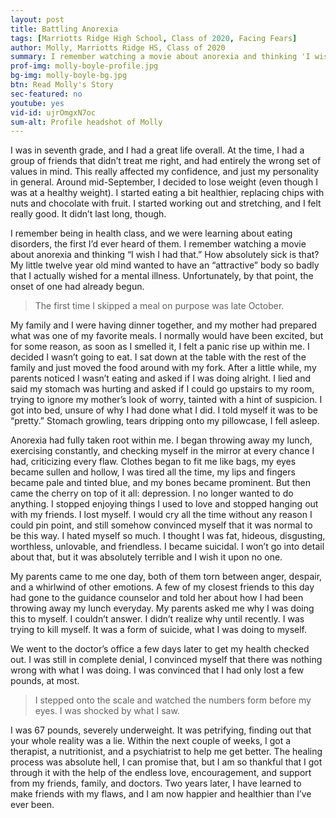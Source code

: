 ```yaml
---
layout: post
title: Battling Anorexia
tags: [Marriotts Ridge High School, Class of 2020, Facing Fears]  
author: Molly, Marriotts Ridge HS, Class of 2020
summary: I remember watching a movie about anorexia and thinking 'I wish I had that.' My little twelve year old mind wanted to have an 'attractive' body so badly that I actually wished for a mental illness. Unfortunately, by that point, the onset of one had already begun.
prof-img: molly-boyle-profile.jpg
bg-img: molly-boyle-bg.jpg
btn: Read Molly's Story
sec-featured: no
youtube: yes
vid-id: ujrOmgxN7oc
sum-alt: Profile headshot of Molly
---
```


I was in seventh grade, and I had a great life overall. At the time, I had a group of friends that didn’t treat me right, and had entirely the wrong set of values in mind. This really affected my confidence, and just my personality in general. Around mid-September, I decided to lose weight (even though I was at a healthy weight). I started eating a bit healthier, replacing chips with nuts and chocolate with fruit. I started working out and stretching, and I felt really good. It didn’t last long, though.

I remember being in health class, and we were learning about eating disorders, the first I’d ever heard of them. I remember watching a movie about anorexia and thinking “I wish I had that.” How absolutely sick is that? My little twelve year old mind wanted to have an “attractive” body so badly that I actually wished for a mental illness. Unfortunately, by that point, the onset of one had already begun.

> The first time I skipped a meal on purpose was late October. 

My family and I were having dinner together, and my mother had prepared what was one of my favorite meals. I normally would have been excited, but for some reason, as soon as I smelled it, I felt a panic rise up within me. I decided I wasn’t going to eat. I sat down at the table with the rest of the family and just moved the food around with my fork. After a little while, my parents noticed I wasn’t eating and asked if I was doing alright. I lied and said my stomach was hurting and asked if I could go upstairs to my room, trying to ignore my mother’s look of worry, tainted with a hint of suspicion. I got into bed, unsure of why I had done what I did. I told myself it was to be “pretty.” Stomach growling, tears dripping onto my pillowcase, I fell asleep.

Anorexia had fully taken root within me. I began throwing away my lunch, exercising constantly, and checking myself in the mirror at every chance I had, criticizing every flaw. Clothes began to fit me like bags, my eyes became sullen and hollow, I was tired all the time, my lips and fingers became pale and tinted blue, and my bones became prominent. But then came the cherry on top of it all: depression. I no longer wanted to do anything. I stopped enjoying things I used to love and stopped hanging out with my friends. I lost myself. I would cry all the time without any reason I could pin point, and still somehow convinced myself that it was normal to be this way. I hated myself so much. I thought I was fat, hideous, disgusting, worthless, unlovable, and friendless. I became suicidal. I won’t go into detail about that, but it was absolutely terrible and I wish it upon no one.

My parents came to me one day, both of them torn between anger, despair, and a whirlwind of other emotions. A few of my closest friends to this day had gone to the guidance counselor and told her about how I had been throwing away my lunch everyday. My parents asked me why I was doing this to myself. I couldn’t answer. I didn’t realize why until recently. I was trying to kill myself. It was a form of suicide, what I was doing to myself.

We went to the doctor’s office a few days later to get my health checked out. I was still in complete denial, I convinced myself that there was nothing wrong with what I was doing. I was convinced that I had only lost a few pounds, at most. 

>I stepped onto the scale and watched the numbers form before my eyes. I was shocked by what I saw. 

I was 67 pounds, severely underweight. It was petrifying, finding out that your whole reality was a lie. Within the next couple of weeks, I got a therapist, a nutritionist, and a psychiatrist to help me get better. The healing process was absolute hell, I can promise that, but I am so thankful that I got through it with the help of the endless love, encouragement, and support from my friends, family, and doctors. Two years later, I have learned to make friends with my flaws, and I am now happier and healthier than I’ve ever been.